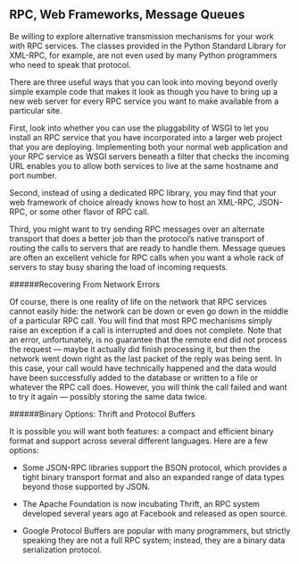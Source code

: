 ## RPC, Web Frameworks, Message Queues

Be willing to explore alternative transmission mechanisms for your work with RPC services. The classes
provided in the Python Standard Library for XML-RPC, for example, are not even used by many Python
programmers who need to speak that protocol.

There are three useful ways that you can look into moving beyond overly simple example code that
makes it look as though you have to bring up a new web server for every RPC service you want to make
available from a particular site.

First, look into whether you can use the pluggability of WSGI to let you install an RPC service that
you have incorporated into a larger web project that you are deploying. Implementing both your normal
web application and your RPC service as WSGI servers beneath a filter that checks the incoming URL
enables you to allow both services to live at the same hostname and port number.

Second, instead of using a dedicated RPC library, you may find that your web framework of choice
already knows how to host an XML-RPC, JSON-RPC, or some other flavor of RPC call.

Third, you might want to try sending RPC messages over an alternate transport that does a better
job than the protocol’s native transport of routing the calls to servers that are ready to handle them.
Message queues are often an excellent vehicle for RPC calls when you
want a whole rack of servers to stay busy sharing the load of incoming requests.

######Recovering From Network Errors

Of course, there is one reality of life on the network that RPC services cannot easily hide: the network can
be down or even go down in the middle of a particular RPC call.
You will find that most RPC mechanisms simply raise an exception if a call is interrupted and does
not complete. Note that an error, unfortunately, is no guarantee that the remote end did not process the
request — maybe it actually did finish processing it, but then the network went down right as the last
packet of the reply was being sent. In this case, your call would have technically happened and the data
would have been successfully added to the database or written to a file or whatever the RPC call does.
However, you will think the call failed and want to try it again — possibly storing the same data twice.

######Binary Options: Thrift and Protocol Buffers

It is possible you will want both features: a compact and efficient binary format and support across
several different languages. Here are a few options:

- Some JSON-RPC libraries support the BSON protocol, which provides a tight
binary transport format and also an expanded range of data types beyond those
supported by JSON.


- The Apache Foundation is now incubating Thrift, an RPC system developed
several years ago at Facebook and released as open source.

- Google Protocol Buffers are popular with many programmers, but strictly
speaking they are not a full RPC system; instead, they are a binary data
serialization protocol.
